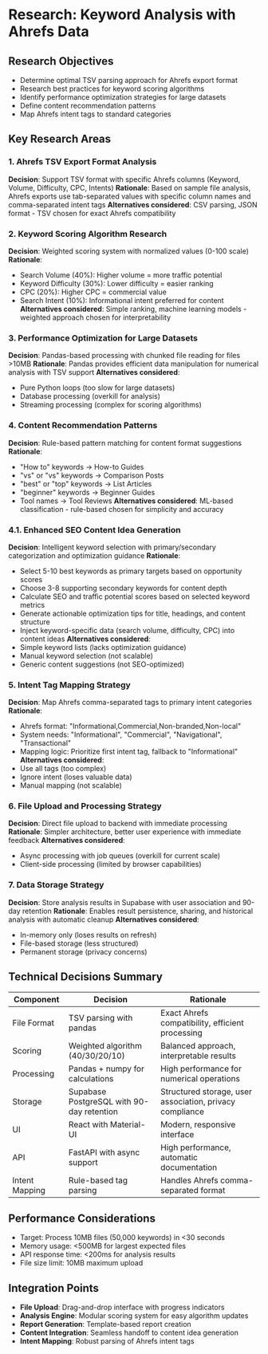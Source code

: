 # Research: Keyword Analysis with Ahrefs Data

## Research Objectives
- Determine optimal TSV parsing approach for Ahrefs export format
- Research best practices for keyword scoring algorithms
- Identify performance optimization strategies for large datasets
- Define content recommendation patterns
- Map Ahrefs intent tags to standard categories

## Key Research Areas

### 1. Ahrefs TSV Export Format Analysis
**Decision**: Support TSV format with specific Ahrefs columns (Keyword, Volume, Difficulty, CPC, Intents)
**Rationale**: Based on sample file analysis, Ahrefs exports use tab-separated values with specific column names and comma-separated intent tags
**Alternatives considered**: CSV parsing, JSON format - TSV chosen for exact Ahrefs compatibility

### 2. Keyword Scoring Algorithm Research
**Decision**: Weighted scoring system with normalized values (0-100 scale)
**Rationale**: 
- Search Volume (40%): Higher volume = more traffic potential
- Keyword Difficulty (30%): Lower difficulty = easier ranking
- CPC (20%): Higher CPC = commercial value
- Search Intent (10%): Informational intent preferred for content
**Alternatives considered**: Simple ranking, machine learning models - weighted approach chosen for interpretability

### 3. Performance Optimization for Large Datasets
**Decision**: Pandas-based processing with chunked file reading for files >10MB
**Rationale**: Pandas provides efficient data manipulation for numerical analysis with TSV support
**Alternatives considered**: 
- Pure Python loops (too slow for large datasets)
- Database processing (overkill for analysis)
- Streaming processing (complex for scoring algorithms)

### 4. Content Recommendation Patterns
**Decision**: Rule-based pattern matching for content format suggestions
**Rationale**: 
- "How to" keywords → How-to Guides
- "vs" or "vs" keywords → Comparison Posts  
- "best" or "top" keywords → List Articles
- "beginner" keywords → Beginner Guides
- Tool names → Tool Reviews
**Alternatives considered**: ML-based classification - rule-based chosen for simplicity and accuracy

### 4.1. Enhanced SEO Content Idea Generation
**Decision**: Intelligent keyword selection with primary/secondary categorization and optimization guidance
**Rationale**: 
- Select 5-10 best keywords as primary targets based on opportunity scores
- Choose 3-8 supporting secondary keywords for content depth
- Calculate SEO and traffic potential scores based on selected keyword metrics
- Generate actionable optimization tips for title, headings, and content structure
- Inject keyword-specific data (search volume, difficulty, CPC) into content ideas
**Alternatives considered**: 
- Simple keyword lists (lacks optimization guidance)
- Manual keyword selection (not scalable)
- Generic content suggestions (not SEO-optimized)

### 5. Intent Tag Mapping Strategy
**Decision**: Map Ahrefs comma-separated tags to primary intent categories
**Rationale**: 
- Ahrefs format: "Informational,Commercial,Non-branded,Non-local"
- System needs: "Informational", "Commercial", "Navigational", "Transactional"
- Mapping logic: Prioritize first intent tag, fallback to "Informational"
**Alternatives considered**: 
- Use all tags (too complex)
- Ignore intent (loses valuable data)
- Manual mapping (not scalable)

### 6. File Upload and Processing Strategy
**Decision**: Direct file upload to backend with immediate processing
**Rationale**: Simpler architecture, better user experience with immediate feedback
**Alternatives considered**: 
- Async processing with job queues (overkill for current scale)
- Client-side processing (limited by browser capabilities)

### 7. Data Storage Strategy
**Decision**: Store analysis results in Supabase with user association and 90-day retention
**Rationale**: Enables result persistence, sharing, and historical analysis with automatic cleanup
**Alternatives considered**: 
- In-memory only (loses results on refresh)
- File-based storage (less structured)
- Permanent storage (privacy concerns)

## Technical Decisions Summary

| Component | Decision | Rationale |
|-----------|----------|-----------|
| File Format | TSV parsing with pandas | Exact Ahrefs compatibility, efficient processing |
| Scoring | Weighted algorithm (40/30/20/10) | Balanced approach, interpretable results |
| Processing | Pandas + numpy for calculations | High performance for numerical operations |
| Storage | Supabase PostgreSQL with 90-day retention | Structured storage, user association, privacy compliance |
| UI | React with Material-UI | Modern, responsive interface |
| API | FastAPI with async support | High performance, automatic documentation |
| Intent Mapping | Rule-based tag parsing | Handles Ahrefs comma-separated format |

## Performance Considerations
- Target: Process 10MB files (50,000 keywords) in <30 seconds
- Memory usage: <500MB for largest expected files
- API response time: <200ms for analysis results
- File size limit: 10MB maximum upload

## Integration Points
- **File Upload**: Drag-and-drop interface with progress indicators
- **Analysis Engine**: Modular scoring system for easy algorithm updates
- **Report Generation**: Template-based report creation
- **Content Integration**: Seamless handoff to content idea generation
- **Intent Mapping**: Robust parsing of Ahrefs intent tags